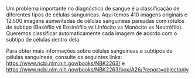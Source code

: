 Um problema importante no diagnóstico de sangue é a classificação de diferentes tipos de células sanguíneas. Aqui temos 410 imagens originais e 12.500 imagens aumentadas de células sanguíneas pareadas com rótulos de subtipo (Basófilo vs Eosinófilo vs Linfócito vs Monócito vs Neutrófilo). Queremos classificar automaticamente cada imagem de acordo com o subtipo de células dentro dela.

Para obter mais informações sobre células sanguíneas e subtipos de células sanguíneas, consulte os seguintes links: https://www.ncbi.nlm.nih.gov/books/NBK2263/ e https://www.ncbi.nlm.nih.gov/books/NBK2263/box/A26/?report=objectonly
